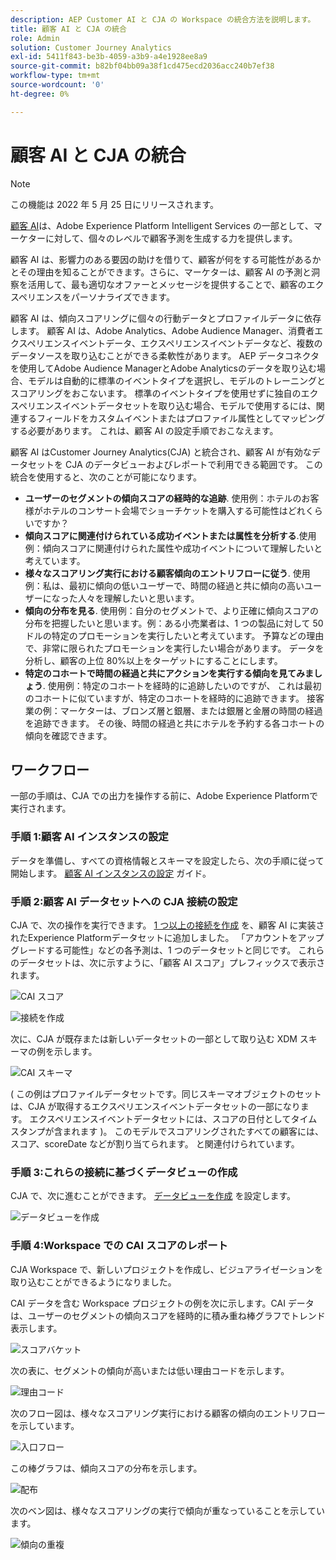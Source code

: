 ```yaml
---
description: AEP Customer AI と CJA の Workspace の統合方法を説明します。
title: 顧客 AI と CJA の統合
role: Admin
solution: Customer Journey Analytics
exl-id: 5411f843-be3b-4059-a3b9-a4e1928ee8a9
source-git-commit: b82bf04bb09a38f1cd475ecd2036acc240b7ef38
workflow-type: tm+mt
source-wordcount: '0'
ht-degree: 0%

---
```


# 顧客 AI と CJA の統合

>[!NOTE]
>
>この機能は 2022 年 5 月 25 日にリリースされます。

[顧客 AI](https://experienceleague.adobe.com/docs/experience-platform/intelligent-services/customer-ai/overview.html?lang=en)は、Adobe Experience Platform Intelligent Services の一部として、マーケターに対して、個々のレベルで顧客予測を生成する力を提供します。

顧客 AI は、影響力のある要因の助けを借りて、顧客が何をする可能性があるかとその理由を知ることができます。さらに、マーケターは、顧客 AI の予測と洞察を活用して、最も適切なオファーとメッセージを提供することで、顧客のエクスペリエンスをパーソナライズできます。

顧客 AI は、傾向スコアリングに個々の行動データとプロファイルデータに依存します。 顧客 AI は、Adobe Analytics、Adobe Audience Manager、消費者エクスペリエンスイベントデータ、エクスペリエンスイベントデータなど、複数のデータソースを取り込むことができる柔軟性があります。 AEP データコネクタを使用してAdobe Audience ManagerとAdobe Analyticsのデータを取り込む場合、モデルは自動的に標準のイベントタイプを選択し、モデルのトレーニングとスコアリングをおこないます。 標準のイベントタイプを使用せずに独自のエクスペリエンスイベントデータセットを取り込む場合、モデルで使用するには、関連するフィールドをカスタムイベントまたはプロファイル属性としてマッピングする必要があります。 これは、顧客 AI の設定手順でおこなえます。&#x200B;

顧客 AI はCustomer Journey Analytics(CJA) と統合され、顧客 AI が有効なデータセットを CJA のデータビューおよびレポートで利用できる範囲です。 この統合を使用すると、次のことが可能になります。

* **ユーザーのセグメントの傾向スコアの経時的な追跡**. 使用例：ホテルのお客様がホテルのコンサート会場でショーチケットを購入する可能性はどれくらいですか？
* **傾向スコアに関連付けられている成功イベントまたは属性を分析する**.&#x200B;使用例：傾向スコアに関連付けられた属性や成功イベントについて理解したいと考えています。
* **様々なスコアリング実行における顧客傾向のエントリフローに従う**. 使用例：私は、最初に傾向の低いユーザーで、時間の経過と共に傾向の高いユーザーになった人々を理解したいと思いま&#x200B;す。
* **傾向の分布を見る**. 使用例：自分のセグメントで、より正確に傾向スコアの分布を把握したいと思います。&#x200B;例：ある小売業者は、1 つの製品に対して 50 ドルの特定のプロモーションを実行したいと考えています。  予算などの理由で、非常に限られたプロモーションを実行したい場合があります。 データを分析し、顧客の上位 80%以上をターゲットにするこ&#x200B;とにします。
* **特定のコホートで時間の経過と共にアクションを実行する傾向を見てみましょう**. 使用例：特定のコホートを経時的に追跡したいのですが、 これは最初のコホートに似ていますが、特定のコホートを経時的に追跡できま&#x200B;す。 接客業の例：マーケターは、ブロンズ層と銀層、または銀層と金層の時間の経過を追跡できます。 その後、時間の経過と共にホテルを予約する各コホートの傾向を確認できます。&#x200B;

## ワークフロー

一部の手順は、CJA での出力を操作する前に、Adobe Experience Platformで実行されます。

### 手順 1:顧客 AI インスタンスの設定

データを準備し、すべての資格情報とスキーマを設定したら、次の手順に従って開始します。 [顧客 AI インスタンスの設定](https://experienceleague.adobe.com/docs/experience-platform/intelligent-services/customer-ai/user-guide/configure.html?lang=en) ガイド。

### 手順 2:顧客 AI データセットへの CJA 接続の設定

CJA で、次の操作を実行できます。 [1 つ以上の接続を作成](/help/connections/create-connection.md) を、顧客 AI に実装されたExperience Platformデータセットに追加しました。 「アカウントをアップグレードする可能性」などの各予測は、1 つのデータセットと同じです。 これらのデータセットは、次に示すように、「顧客 AI スコア」プレフィックスで表示されます。

![CAI スコア](assets/cai-scores.png)

![接続を作成](assets/create-conn.png)

次に、CJA が既存または新しいデータセットの一部として取り込む XDM スキーマの例を示します。

![CAI スキーマ](assets/cai-schema.png)

( この例はプロファイルデータセットです。同じスキーマオブジェクトのセットは、CJA が取得するエクスペリエンスイベントデータセットの一部になります。 エクスペリエンスイベントデータセットには、スコアの日付としてタイムスタンプが含まれます )。 このモデルでスコアリングされたすべての顧客には、スコア、scoreDate などが割り当てられます。 と関連付けられています。

### 手順 3:これらの接続に基づくデータビューの作成

CJA で、次に進むことができます。 [データビューを作成](/help/data-views/create-dataview.md) を設定します。

![データビューを作成](assets/create-dataview.png)

### 手順 4:Workspace での CAI スコアのレポート

CJA Workspace で、新しいプロジェクトを作成し、ビジュアライゼーションを取り込むことができるようになりました。

CAI データを含む Workspace プロジェクトの例を次に示します。CAI データは、ユーザーのセグメントの傾向スコアを経時的に積み重ね棒グラフでトレンド表示しま&#x200B;す。

![スコアバケット](assets/workspace-scores.png)

次の表に、セグメントの傾向が高いまたは低い理由コードを示しま&#x200B;す。

![理由コード](assets/reason-codes.png)

次のフロー図は、様々なスコアリング実行における顧客の傾向のエントリフローを示していま&#x200B;す。

![入口フロー](assets/flow.png)

この棒グラフは、傾向スコアの分布を示しま&#x200B;す。

![配布](assets/distribution.png)

次のベン図は、様々なスコアリングの実行で傾向が重なっていることを示しています。

![傾向の重複](assets/venn.png)
